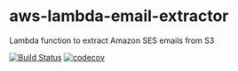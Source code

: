 # aws-lambda-email-extractor
Lambda function to extract Amazon SES emails from S3


[![Build Status](https://travis-ci.com/vag-fuel/aws-lambda-email-extractor.svg?branch=master)](https://travis-ci.com/vag-fuel/aws-lambda-email-extractor)
[![codecov](https://codecov.io/gh/vag-fuel/aws-lambda-email-extractor/branch/master/graph/badge.svg)](https://codecov.io/gh/vag-fuel/aws-lambda-email-extractor)

